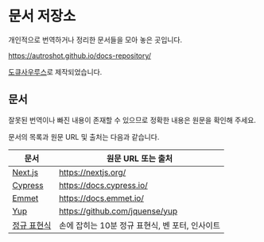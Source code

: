 # 문서 저장소

개인적으로 번역하거나 정리한 문서들을 모아 놓은 곳입니다.

https://autroshot.github.io/docs-repository/

[도큐사우루스](https://docusaurus.io/)로 제작되었습니다.

## 문서

잘못된 번역이나 빠진 내용이 존재할 수 있으므로 정확한 내용은 원문을 확인해 주세요.

문서의 목록과 원문 URL 및 출처는 다음과 같습니다.

| 문서                                    | 원문 URL 또는 출처                              |
| --------------------------------------- | ----------------------------------------------- |
| [Next.js](https://autroshot.github.io/docs-repository/docs/next-js) | https://nextjs.org/                             |
| [Cypress](https://autroshot.github.io/docs-repository/docs/cypress)                                 | https://docs.cypress.io/                        |
| [Emmet](https://autroshot.github.io/docs-repository/docs/miscellaneous/emmet)                                   | https://docs.emmet.io/                          |
| [Yup](https://autroshot.github.io/docs-repository/docs/miscellaneous/yup)                                     | https://github.com/jquense/yup                  |
| [정규 표현식](https://autroshot.github.io/docs-repository/docs/miscellaneous/regular-expression)                             | 손에 잡히는 10분 정규 표현식, 벤 포터, 인사이트 |
